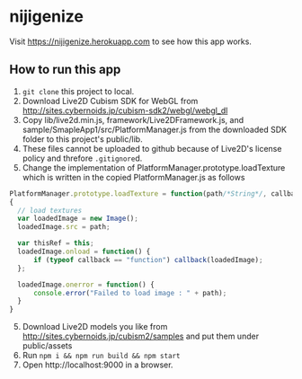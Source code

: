 # nijigenize

Visit https://nijigenize.herokuapp.com to see how this app works.

## How to run this app

1. `git clone` this project to local.
2. Download Live2D Cubism SDK for WebGL from http://sites.cybernoids.jp/cubism-sdk2/webgl/webgl_dl
3. Copy lib/live2d.min.js, framework/Live2DFramework.js, and sample/SmapleApp1/src/PlatformManager.js from the downloaded SDK folder to this project's public/lib.
  1. These files cannot be uploaded to github because of Live2D's license policy and threfore `.gitignore`d.
4. Change the implementation of PlatformManager.prototype.loadTexture which is written in the copied PlatformManager.js as follows
  ```js
  PlatformManager.prototype.loadTexture = function(path/*String*/, callback)
  {
    // load textures
    var loadedImage = new Image();
    loadedImage.src = path;

    var thisRef = this;
    loadedImage.onload = function() {
        if (typeof callback == "function") callback(loadedImage);
    };

    loadedImage.onerror = function() {
        console.error("Failed to load image : " + path);
    }
  }
  ```
5. Download Live2D models you like from http://sites.cybernoids.jp/cubism2/samples and put them under public/assets
6. Run `npm i && npm run build && npm start`
7. Open http://localhost:9000 in a browser.
